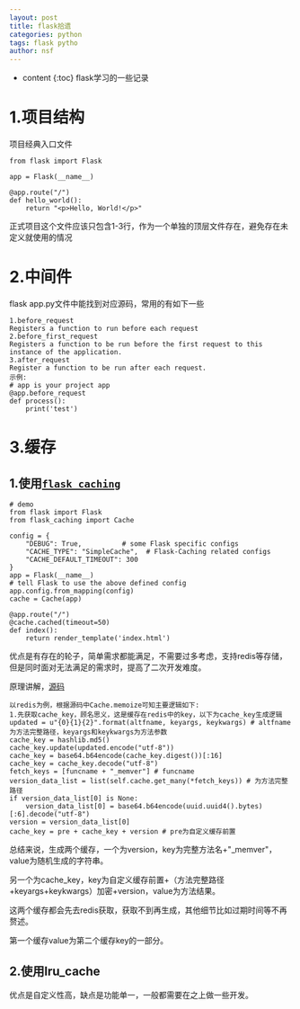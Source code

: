 ```yaml
---
layout: post
title: flask拾遗
categories: python
tags: flask pytho
author: nsf
---
```


* content
{:toc}
flask学习的一些记录




# 1.项目结构

项目经典入口文件

```
from flask import Flask

app = Flask(__name__)

@app.route("/")
def hello_world():
    return "<p>Hello, World!</p>"
```

正式项目这个文件应该只包含1-3行，作为一个单独的顶层文件存在，避免存在未定义就使用的情况

# 2.中间件

flask app.py文件中能找到对应源码，常用的有如下一些

```
1.before_request
Registers a function to run before each request
2.before_first_request
Registers a function to be run before the first request to this instance of the application.
3.after_request
Register a function to be run after each request.
示例:
# app is your project app
@app.before_request
def process():
    print('test')
```

# 3.缓存

## 1.使用[`flask_caching`](https://flask-caching.readthedocs.io/en/latest/)

```
# demo
from flask import Flask
from flask_caching import Cache

config = {
    "DEBUG": True,          # some Flask specific configs
    "CACHE_TYPE": "SimpleCache",  # Flask-Caching related configs
    "CACHE_DEFAULT_TIMEOUT": 300
}
app = Flask(__name__)
# tell Flask to use the above defined config
app.config.from_mapping(config)
cache = Cache(app)

@app.route("/")
@cache.cached(timeout=50)
def index():
    return render_template('index.html')

```

优点是有存在的轮子，简单需求都能满足，不需要过多考虑，支持redis等存储，但是同时面对无法满足的需求时，提高了二次开发难度。

原理讲解，[源码](https://github.com/pallets-eco/flask-caching/blob/master/flask_caching/__init__.py)

```
以redis为例，根据源码中Cache.memoize可知主要逻辑如下:
1.先获取cache_key，顾名思义，这是缓存在redis中的key，以下为cache_key生成逻辑
updated = u"{0}{1}{2}".format(altfname, keyargs, keykwargs) # altfname为方法完整路径，keyargs和keykwargs为方法参数
cache_key = hashlib.md5()
cache_key.update(updated.encode("utf-8"))
cache_key = base64.b64encode(cache_key.digest())[:16]
cache_key = cache_key.decode("utf-8")
fetch_keys = [funcname + "_memver"] # funcname
version_data_list = list(self.cache.get_many(*fetch_keys)) # 为方法完整路径
if version_data_list[0] is None:
	version_data_list[0] = base64.b64encode(uuid.uuid4().bytes)[:6].decode("utf-8")
version = version_data_list[0]
cache_key = pre + cache_key + version # pre为自定义缓存前置
```

总结来说，生成两个缓存，一个为version，key为完整方法名+"_memver"，value为随机生成的字符串。

另一个为cache_key，key为自定义缓存前置+（方法完整路径+keyargs+keykwargs）加密+version，value为方法结果。

这两个缓存都会先去redis获取，获取不到再生成，其他细节比如过期时间等不再赘述。

第一个缓存value为第二个缓存key的一部分。

## 2.使用lru_cache

优点是自定义性高，缺点是功能单一，一般都需要在之上做一些开发。